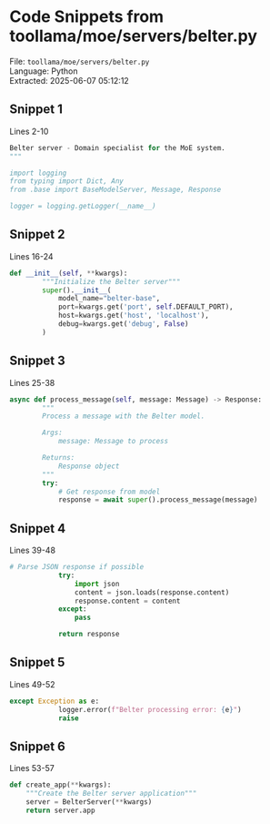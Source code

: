 # Code Snippets from toollama/moe/servers/belter.py

File: `toollama/moe/servers/belter.py`  
Language: Python  
Extracted: 2025-06-07 05:12:12  

## Snippet 1
Lines 2-10

```Python
Belter server - Domain specialist for the MoE system.
"""

import logging
from typing import Dict, Any
from .base import BaseModelServer, Message, Response

logger = logging.getLogger(__name__)
```

## Snippet 2
Lines 16-24

```Python
def __init__(self, **kwargs):
        """Initialize the Belter server"""
        super().__init__(
            model_name="belter-base",
            port=kwargs.get('port', self.DEFAULT_PORT),
            host=kwargs.get('host', 'localhost'),
            debug=kwargs.get('debug', False)
        )
```

## Snippet 3
Lines 25-38

```Python
async def process_message(self, message: Message) -> Response:
        """
        Process a message with the Belter model.

        Args:
            message: Message to process

        Returns:
            Response object
        """
        try:
            # Get response from model
            response = await super().process_message(message)
```

## Snippet 4
Lines 39-48

```Python
# Parse JSON response if possible
            try:
                import json
                content = json.loads(response.content)
                response.content = content
            except:
                pass

            return response
```

## Snippet 5
Lines 49-52

```Python
except Exception as e:
            logger.error(f"Belter processing error: {e}")
            raise
```

## Snippet 6
Lines 53-57

```Python
def create_app(**kwargs):
    """Create the Belter server application"""
    server = BelterServer(**kwargs)
    return server.app
```

